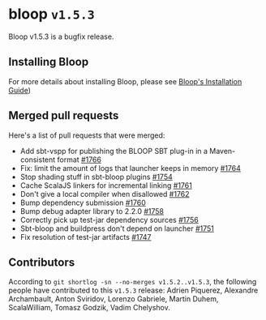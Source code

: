 # bloop `v1.5.3`

Bloop v1.5.3 is a bugfix release.

## Installing Bloop

For more details about installing Bloop, please see
[Bloop's Installation Guide](https://scalacenter.github.io/bloop/setup))

## Merged pull requests

Here's a list of pull requests that were merged:

- Add sbt-vspp for publishing the BLOOP SBT plug-in in a Maven-consistent format
  [#1766]
- Fix: limit the amount of logs that launcher keeps in memory [#1764]
- Stop shading stuff in sbt-bloop plugins [#1754]
- Cache ScalaJS linkers for incremental linking [#1761]
- Don't give a local compiler when disallowed [#1762]
- Bump dependency submission [#1760]
- Bump debug adapter library to 2.2.0 [#1758]
- Correctly pick up test-jar dependency sources [#1756]
- Sbt-bloop and buildpress don't depend on launcher [#1751]
- Fix resolution of test-jar artifacts [#1747]

[#1766]: https://github.com/scalacenter/bloop/pull/1766
[#1764]: https://github.com/scalacenter/bloop/pull/1764
[#1754]: https://github.com/scalacenter/bloop/pull/1754
[#1761]: https://github.com/scalacenter/bloop/pull/1761
[#1762]: https://github.com/scalacenter/bloop/pull/1762
[#1760]: https://github.com/scalacenter/bloop/pull/1760
[#1758]: https://github.com/scalacenter/bloop/pull/1758
[#1756]: https://github.com/scalacenter/bloop/pull/1756
[#1751]: https://github.com/scalacenter/bloop/pull/1751
[#1747]: https://github.com/scalacenter/bloop/pull/1747

## Contributors

According to `git shortlog -sn --no-merges v1.5.2..v1.5.3`, the following people
have contributed to this `v1.5.3` release: Adrien Piquerez, Alexandre
Archambault, Anton Sviridov, Lorenzo Gabriele, Martin Duhem, ScalaWilliam,
Tomasz Godzik, Vadim Chelyshov.

